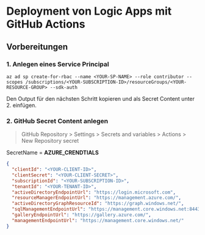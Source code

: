 # Deployment von Logic Apps mit GitHub Actions

## Vorbereitungen
### 1. Anlegen eines Service Principal
```azurecli
az ad sp create-for-rbac --name <YOUR-SP-NAME> --role contributor --scopes /subscriptions/<YOUR-SUBSCRIPTION-ID>/resourceGroups/<YOUR-RESOURCE-GROUP> --sdk-auth
```
Den Output für den nächsten Schritt kopieren und als Secret Content unter 2. einfügen.

### 2. GitHub Secret Content anlegen

> GitHub Repository > Settings > Secrets and variables > Actions > New Repository secret

SecretName = __AZURE_CRENDTIALS__
```json
{
  "clientId": "<YOUR-CLIENT-ID>",
  "clientSecret": "<YOUR-CLIENT-SECRET>",
  "subscriptionId": "<YOUR-SUBSCRIPTION-ID>",
  "tenantId": "<YOUR-TENANT-ID>",
  "activeDirectoryEndpointUrl": "https://login.microsoft.com",
  "resourceManagerEndpointUrl": "https://management.azure.com/",
  "activeDirectoryGraphResourceId": "https://graph.windows.net/",
  "sqlManagementEndpointUrl": "https://management.core.windows.net:8443/",
  "galleryEndpointUrl": "https://gallery.azure.com/",
  "managementEndpointUrl": "https://management.core.windows.net/"
}
```
